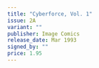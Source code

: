 ```yaml
---
title: "Cyberforce, Vol. 1"
issue: 2A
variant: ""
publisher: Image Comics
release_date: Mar 1993
signed_by: ""
price: 1.95
---
```

